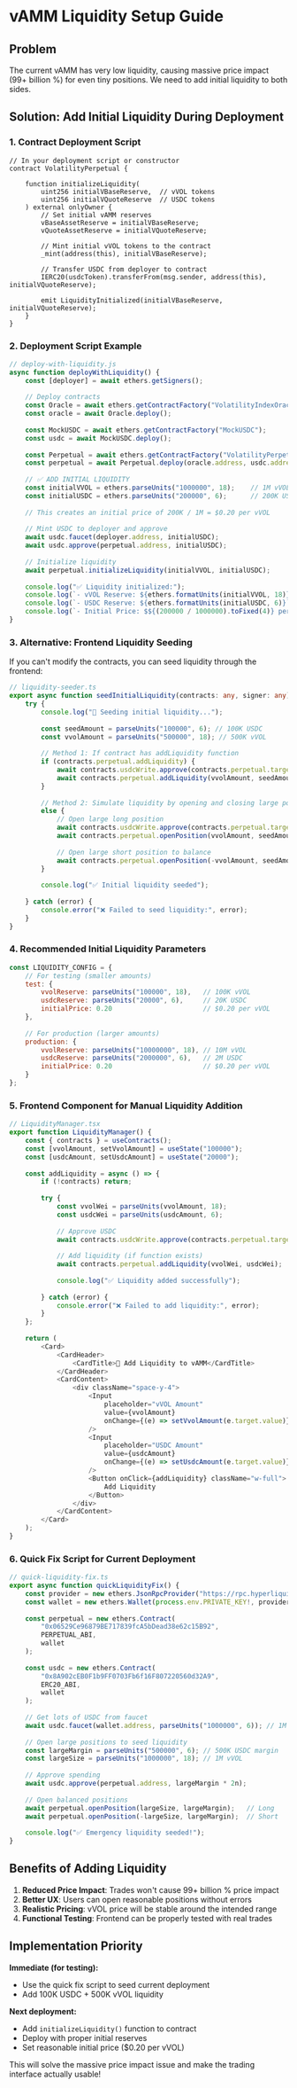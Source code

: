 # vAMM Liquidity Setup Guide

## Problem
The current vAMM has very low liquidity, causing massive price impact (99+ billion %) for even tiny positions. We need to add initial liquidity to both sides.

## Solution: Add Initial Liquidity During Deployment

### 1. Contract Deployment Script

```solidity
// In your deployment script or constructor
contract VolatilityPerpetual {
    
    function initializeLiquidity(
        uint256 initialVBaseReserve,  // vVOL tokens
        uint256 initialVQuoteReserve  // USDC tokens
    ) external onlyOwner {
        // Set initial vAMM reserves
        vBaseAssetReserve = initialVBaseReserve;
        vQuoteAssetReserve = initialVQuoteReserve;
        
        // Mint initial vVOL tokens to the contract
        _mint(address(this), initialVBaseReserve);
        
        // Transfer USDC from deployer to contract
        IERC20(usdcToken).transferFrom(msg.sender, address(this), initialVQuoteReserve);
        
        emit LiquidityInitialized(initialVBaseReserve, initialVQuoteReserve);
    }
}
```

### 2. Deployment Script Example

```javascript
// deploy-with-liquidity.js
async function deployWithLiquidity() {
    const [deployer] = await ethers.getSigners();
    
    // Deploy contracts
    const Oracle = await ethers.getContractFactory("VolatilityIndexOracle");
    const oracle = await Oracle.deploy();
    
    const MockUSDC = await ethers.getContractFactory("MockUSDC");
    const usdc = await MockUSDC.deploy();
    
    const Perpetual = await ethers.getContractFactory("VolatilityPerpetual");
    const perpetual = await Perpetual.deploy(oracle.address, usdc.address);
    
    // ✅ ADD INITIAL LIQUIDITY
    const initialVVOL = ethers.parseUnits("1000000", 18);    // 1M vVOL tokens
    const initialUSDC = ethers.parseUnits("200000", 6);      // 200K USDC
    
    // This creates an initial price of 200K / 1M = $0.20 per vVOL
    
    // Mint USDC to deployer and approve
    await usdc.faucet(deployer.address, initialUSDC);
    await usdc.approve(perpetual.address, initialUSDC);
    
    // Initialize liquidity
    await perpetual.initializeLiquidity(initialVVOL, initialUSDC);
    
    console.log("✅ Liquidity initialized:");
    console.log(`- vVOL Reserve: ${ethers.formatUnits(initialVVOL, 18)}`);
    console.log(`- USDC Reserve: ${ethers.formatUnits(initialUSDC, 6)}`);
    console.log(`- Initial Price: $${(200000 / 1000000).toFixed(4)} per vVOL`);
}
```

### 3. Alternative: Frontend Liquidity Seeding

If you can't modify the contracts, you can seed liquidity through the frontend:

```typescript
// liquidity-seeder.ts
export async function seedInitialLiquidity(contracts: any, signer: any) {
    try {
        console.log("🌱 Seeding initial liquidity...");
        
        const seedAmount = parseUnits("100000", 6); // 100K USDC
        const vvolAmount = parseUnits("500000", 18); // 500K vVOL
        
        // Method 1: If contract has addLiquidity function
        if (contracts.perpetual.addLiquidity) {
            await contracts.usdcWrite.approve(contracts.perpetual.target, seedAmount);
            await contracts.perpetual.addLiquidity(vvolAmount, seedAmount);
        }
        
        // Method 2: Simulate liquidity by opening and closing large positions
        else {
            // Open large long position
            await contracts.usdcWrite.approve(contracts.perpetual.target, seedAmount);
            await contracts.perpetual.openPosition(vvolAmount, seedAmount);
            
            // Open large short position to balance
            await contracts.perpetual.openPosition(-vvolAmount, seedAmount);
        }
        
        console.log("✅ Initial liquidity seeded");
        
    } catch (error) {
        console.error("❌ Failed to seed liquidity:", error);
    }
}
```

### 4. Recommended Initial Liquidity Parameters

```javascript
const LIQUIDITY_CONFIG = {
    // For testing (smaller amounts)
    test: {
        vvolReserve: parseUnits("100000", 18),   // 100K vVOL
        usdcReserve: parseUnits("20000", 6),     // 20K USDC
        initialPrice: 0.20                       // $0.20 per vVOL
    },
    
    // For production (larger amounts)
    production: {
        vvolReserve: parseUnits("10000000", 18), // 10M vVOL  
        usdcReserve: parseUnits("2000000", 6),   // 2M USDC
        initialPrice: 0.20                       // $0.20 per vVOL
    }
};
```

### 5. Frontend Component for Manual Liquidity Addition

```typescript
// LiquidityManager.tsx
export function LiquidityManager() {
    const { contracts } = useContracts();
    const [vvolAmount, setVvolAmount] = useState("100000");
    const [usdcAmount, setUsdcAmount] = useState("20000");
    
    const addLiquidity = async () => {
        if (!contracts) return;
        
        try {
            const vvolWei = parseUnits(vvolAmount, 18);
            const usdcWei = parseUnits(usdcAmount, 6);
            
            // Approve USDC
            await contracts.usdcWrite.approve(contracts.perpetual.target, usdcWei);
            
            // Add liquidity (if function exists)
            await contracts.perpetual.addLiquidity(vvolWei, usdcWei);
            
            console.log("✅ Liquidity added successfully");
            
        } catch (error) {
            console.error("❌ Failed to add liquidity:", error);
        }
    };
    
    return (
        <Card>
            <CardHeader>
                <CardTitle>🏦 Add Liquidity to vAMM</CardTitle>
            </CardHeader>
            <CardContent>
                <div className="space-y-4">
                    <Input 
                        placeholder="vVOL Amount" 
                        value={vvolAmount}
                        onChange={(e) => setVvolAmount(e.target.value)}
                    />
                    <Input 
                        placeholder="USDC Amount" 
                        value={usdcAmount}
                        onChange={(e) => setUsdcAmount(e.target.value)}
                    />
                    <Button onClick={addLiquidity} className="w-full">
                        Add Liquidity
                    </Button>
                </div>
            </CardContent>
        </Card>
    );
}
```

### 6. Quick Fix Script for Current Deployment

```typescript
// quick-liquidity-fix.ts
export async function quickLiquidityFix() {
    const provider = new ethers.JsonRpcProvider("https://rpc.hyperliquid-testnet.xyz/evm");
    const wallet = new ethers.Wallet(process.env.PRIVATE_KEY!, provider);
    
    const perpetual = new ethers.Contract(
        "0x06529Ce96879BE717839fcA5bDead38e62c15B92", 
        PERPETUAL_ABI, 
        wallet
    );
    
    const usdc = new ethers.Contract(
        "0x8A902cEB0F1b9FF0703Fb6f16F807220560d32A9",
        ERC20_ABI,
        wallet
    );
    
    // Get lots of USDC from faucet
    await usdc.faucet(wallet.address, parseUnits("1000000", 6)); // 1M USDC
    
    // Open large positions to seed liquidity
    const largeMargin = parseUnits("500000", 6); // 500K USDC margin
    const largeSize = parseUnits("1000000", 18); // 1M vVOL
    
    // Approve spending
    await usdc.approve(perpetual.address, largeMargin * 2n);
    
    // Open balanced positions
    await perpetual.openPosition(largeSize, largeMargin);   // Long
    await perpetual.openPosition(-largeSize, largeMargin);  // Short
    
    console.log("✅ Emergency liquidity seeded!");
}
```

## Benefits of Adding Liquidity

1. **Reduced Price Impact**: Trades won't cause 99+ billion % price impact
2. **Better UX**: Users can open reasonable positions without errors
3. **Realistic Pricing**: vVOL price will be stable around the intended range
4. **Functional Testing**: Frontend can be properly tested with real trades

## Implementation Priority

**Immediate (for testing):**
- Use the quick fix script to seed current deployment
- Add 100K USDC + 500K vVOL liquidity

**Next deployment:**
- Add `initializeLiquidity()` function to contract
- Deploy with proper initial reserves
- Set reasonable initial price ($0.20 per vVOL)

This will solve the massive price impact issue and make the trading interface actually usable!